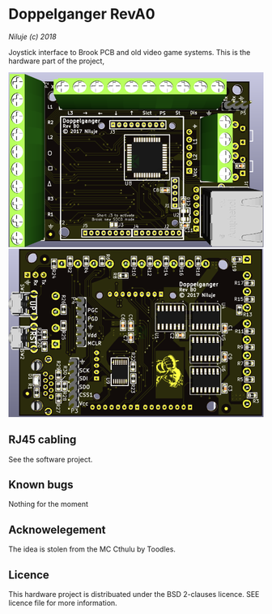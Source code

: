 # Doppelganger RevA0
_Niluje (c) 2018_

Joystick interface to Brook PCB and old video game systems.
This is the hardware part of the project,

![alt tag](render/top.png?raw=true "Kicad render (top side)")
![alt tag](render/bot.png?raw=true "Kicad render (bottom side)")

## RJ45 cabling

See the software project.

## Known bugs

Nothing for the moment

## Acknowelegement

The idea is stolen from the MC Cthulu by Toodles.

## Licence

This hardware project is distribuated under the BSD 2-clauses licence.
SEE licence file for more information.
